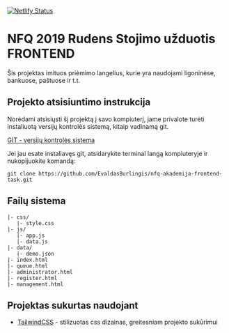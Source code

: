[![Netlify Status](https://api.netlify.com/api/v1/badges/84db8bca-e3de-4338-a388-5fb9cf3cc7ac/deploy-status)](https://app.netlify.com/sites/jovial-leavitt-ff4ba0/deploys)

# NFQ 2019 Rudens Stojimo užduotis FRONTEND

Šis projektas imituos priėmimo langelius, kurie yra naudojami ligoninėse, bankuose, paštuose ir t.t.

## Projekto atsisiuntimo instrukcija

Norėdami atsisiųsti šį projektą į savo kompiuterį, jame privalote turėti instaliuotą versijų kontrolės sistemą, kitaip vadinamą git.

[GIT - versijų kontrolės sistema](https://git-scm.com/)

Jei jau esate instaliavęs git, atsidarykite terminal langą kompiuteryje ir nukopijuokite komandą:

 `git clone https://github.com/EvaldasBurlingis/nfq-akademija-frontend-task.git`

 ## Failų sistema
 ```
|- css/
    |- style.css
|- js/
    |- app.js
    |- data.js
|- data/
    |- demo.json
|- index.html 
|- queue.html
|- administrator.html
|- register.html
|- management.html
 ```



 ## Projektas sukurtas naudojant

 * [TailwindCSS](https://tailwindcss.com) - stilizuotas css dizainas, greitesniam projekto sukūrimui